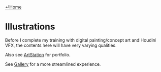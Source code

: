 [↵Home](https://www.totalimagine.com/)

# Illustrations

Before I complete my training with digital painting/concept art and Houdini VFX, the contents here will have very varying qualities.

Also see [ArtStation](https://www.artstation.com/chaojianzhang) for portfolio.

See [Gallery](/Galleries) for a more streamlined experience.